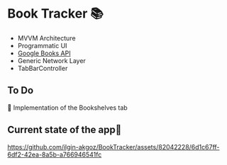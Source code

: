 # Book Tracker 📚

- MVVM Architecture
- Programmatic UI
- [Google Books API](https://developers.google.com/books)
- Generic Network Layer
- TabBarController

## To Do
📖 Implementation of the Bookshelves tab

## Current state of the app📱

https://github.com/ilgin-akgoz/BookTracker/assets/82042228/6d1c67ff-6df2-42ea-8a5b-a766946541fc







